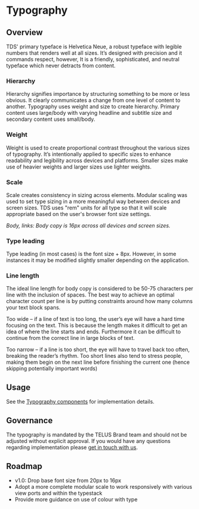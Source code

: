# Typography

## Overview

TDS' primary typeface is Helvetica Neue, a robust typeface with legible numbers that renders well at all sizes. It’s designed 
with precision and it commands respect, however, It is a friendly, sophisticated, and neutral typeface which never detracts 
from content.

### Hierarchy

Hierarchy signifies importance by structuring something to be more or less obvious. It clearly communicates a change from 
one level of content to another. Typography uses weight and size to create hierarchy. Primary content uses large/body with 
varying headline and subtitle size and secondary content uses small/body.

### Weight

Weight is used to create proportional contrast throughout the various sizes of typography. It’s intentionally applied to 
specific sizes to enhance readability and legibility across devices and platforms. Smaller sizes make use of heavier weights 
and larger sizes use lighter weights.

### Scale

Scale creates consistency in sizing across elements. Modular scaling was used to set type sizing in a more meaningful 
way between devices and screen sizes. TDS uses "rem" units for all type so that it will scale appropriate based on the 
user's browser font size settings. 

_Body, links: Body copy is 16px across all devices and screen sizes._

### Type leading

Type leading (in most cases) is the font size + 8px. However, in some instances it may be modified slightly smaller 
depending on the application.

### Line length

The ideal line length for body copy is considered to be 50-75 characters per line with the inclusion of spaces. The best 
way to achieve an optimal character count per line is by putting constraints around how many columns your text block spans.

Too wide – if a line of text is too long, the user’s eye will have a hard time focusing on the text. This is because the 
length makes it difficult to get an idea of where the line starts and ends. Furthermore it can be difficult to 
continue from the correct line in large blocks of text.

Too narrow – if a line is too short, the eye will have to travel back too often, breaking the reader’s rhythm. Too short 
lines also tend to stress people, making them begin on the next line before finishing the current one (hence skipping 
potentially important words)

## Usage

See the [Typography components](ref:///components/index.html#typography) for implementation details.


## Governance

The typography is mandated by the TELUS Brand team and should not be adjusted without explicit approval. If you would 
have any questions regarding implementation please [get in touch with us](/contact.md).


## Roadmap

* v1.0: Drop base font size from 20px to 16px
* Adopt a more complete modular scale to work responsively with various view ports and within the typestack
* Provide more guidance on use of colour with type
